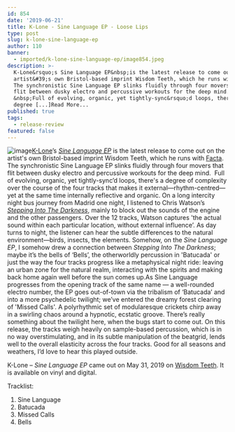 ```yaml
---
id: 854
date: '2019-06-21'
title: K-Lone - Sine Language EP - Loose Lips
type: post
slug: k-lone-sine-language-ep
author: 110
banner:
  - imported/k-lone-sine-language-ep/image854.jpeg
description: >-
  K-Lone&rsquo;s Sine Language EP&nbsp;is the latest release to come out on the
  artist&#39;s own Bristol-based imprint Wisdom Teeth, which he runs with Facta.
  The synchronistic Sine Language EP slinks fluidly through four movers that
  flit between dusky electro and percussive workouts for the deep mind.
  &nbsp;Full of evolving, organic, yet tightly-sync&rsquo;d loops, there&#39;s a
  degree [...]Read More...
published: true
tags:
  - release-review
featured: false
---
```

![image](../imported/k-lone-sine-language-ep/image854.jpeg)[K-Lone](https://soundcloud.com/k-lone93)’s [_Sine Language EP_](https://wisdomteethuk.bandcamp.com/album/k-lone-sine-language) is the latest release to come out on the artist's own Bristol-based imprint Wisdom Teeth, which he runs with [Facta](https://soundcloud.com/facta). The synchronistic Sine Language EP slinks fluidly through four movers that flit between dusky electro and percussive workouts for the deep mind.  Full of evolving, organic, yet tightly-sync’d loops, there's a degree of complexity over the course of the four tracks that makes it external—rhythm-centred—yet at the same time internally reflective and organic. On a long intercity night bus journey from Madrid one night, I listened to Chris Watson’s _[Stepping Into The Darkness](https://chriswatsonreleases.bandcamp.com/album/stepping-into-the-dark)_, mainly to block out the sounds of the engine and the other passengers. Over the 12 tracks, Watson captures 'the actual sound within each particular location, without external influence’. As day turns to night, the listener can hear the subtle differences to the natural environment—birds, insects, the elements. Somehow, on the _Sine Language EP_, I somehow drew a connection between _Stepping Into The Darkness_; maybe it’s the bells of ‘Bells’, the otherworldly percussion in 'Batucada' or just the way the four tracks progress like a metaphysical night ride: leaving an urban zone for the natural realm, interacting with the spirits and making back home again well before the sun comes up.As Sine Language progresses from the opening track of the same name — a well-rounded electro number, the EP goes out-of-town via the tribalism of ‘Batucada’ and into a more psychedelic twilight; we’ve entered the dreamy forest clearing of 'Missed Calls'. A polyrhythmic set of modularesque crickets chirp away in a swirling chaos around a hypnotic, ecstatic groove. There’s really something about the twilight here, when the bugs start to come out. On this release, the tracks weigh heavily on sample-based percussion, which is in no way overstimulating, and in its subtle manipulation of the beatgrid, lends well to the overall elasticity across the four tracks. Good for all seasons and weathers, I’d love to hear this played outside. 

K-Lone – _Sine Language EP_ came out on May 31, 2019 on [Wisdom Teeth](https://wisdomteethuk.bandcamp.com/). It is available on vinyl and digital. 

Tracklist:

1.  Sine Language
2.  Batucada
3.  Missed Calls
4.  Bells